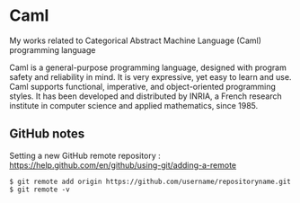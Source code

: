 # Caml
My works related to Categorical Abstract Machine Language (Caml) programming language

Caml is a general-purpose programming language, designed with program safety and reliability in mind. It is very expressive, yet easy to learn and use. Caml supports functional, imperative, and object-oriented programming styles. It has been developed and distributed by INRIA, a French research institute in computer science and applied mathematics, since 1985.

## GitHub notes

Setting a new GitHub remote repository : https://help.github.com/en/github/using-git/adding-a-remote
```
$ git remote add origin https://github.com/username/repositoryname.git
$ git remote -v
```
